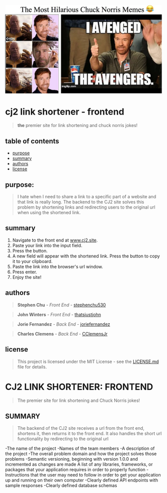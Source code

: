 ![alt text](https://github.com/cj2-site/cj2_backend/blob/master/assets/chucknorrismeme.jpg "chuck norris")

# cj2 link shortener - frontend
> **the** premier site for link shortening and chuck norris jokes!

## table of contents
* [purpose](#purpose)
* [summary](#summary)
* [authors](#authors)
* [license](#license)



## purpose:
> I hate when I need to share a link to a specific part of a website and that link is really long. The backend to the CJ2 site solves this problem by shortening links and redirecting users to the original url when using the shortened link. 

## summary
1. Navigate to the front end at www.cj2.site.
2. Paste your link into the input field.
3. Press the button.
4. A new field will appear with the shortened link. Press the button to copy it to your clipboard.
5. Paste the link into the browser's url window.
6. Press enter.
7. Enjoy the site!

## authors
> **Stephen Chu** - *Front End* - [stephenchu530](https://github.com/stephenchu530])

> **John Winters** - *Front End* - [thatsjustjohn](https://github.com/thatsjustjohn])

> **Jorie Fernandez** - *Back End* - [joriefernandez](https://github.com/joriefernandez])

> **Charles Clemens** - *Back End* - [CClemensJr](https://github.com/CClemensJr)

## license
> This project is licensed under the MIT License - see the [LICENSE.md](LICENSE.md) file for details.




# CJ2 LINK SHORTENER: FRONTEND
> The premier site for link shortening and Chuck Norris jokes!

## SUMMARY
> The backend of the CJ2 site receives a url from the front end, shortens it, then returns it to the front end. It also handles the short url functionality by redirecting to the original url


-The name of the project
-Names of the team members
-A description of the project
-The overall problem domain and how the project solves those problems
-Semantic versioning, beginning with version 1.0.0 and incremented as changes are made
A list of any libraries, frameworks, or packages that your application requires in order to properly function
-Instructions that the user may need to follow in order to get your application up and running on their own computer
-Clearly defined API endpoints with sample responses
-Clearly defined database schemas
